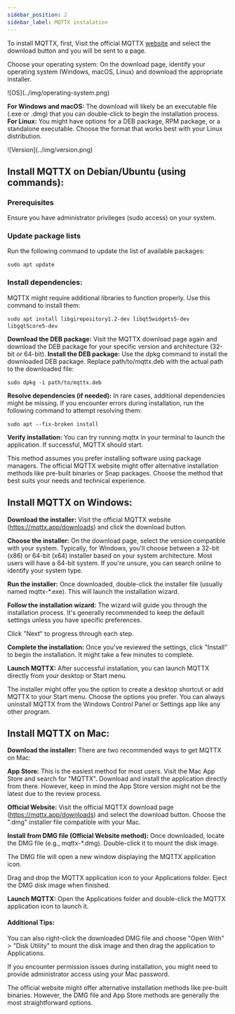 ```yaml
---
sidebar_position: 2
sidebar_label: MQTTX instalation
---
```


To install MQTTX, first, Visit the official MQTTX [website](https://mqttx.app/) and select the download button and you will be sent to a page.

Choose your operating system: On the download page, identify your operating system
(Windows, macOS, Linux) and download the appropriate installer.

<div class="tutorial-image-container">
![OS](../img/operating-system.png)
</div>

**For Windows and macOS:** The download will likely be an executable file (.exe or .dmg) that
you can double-click to begin the installation process.
**For Linux:** You might have options for a DEB package, RPM package, or a standalone
executable. Choose the format that works best with your Linux distribution.
<div class="tutorial-image-container">
![Version](../img/version.png)
</div>

## Install MQTTX on Debian/Ubuntu (using commands):

### Prerequisites

Ensure you have administrator privileges (sudo access) on your system.

### Update package lists

Run the following command to update the list of available packages:

```
sudo apt update
```

### Install dependencies:
MQTTX might require additional libraries to function properly. Use this
command to install them:

```
sudo apt install libgirepository1.2-dev libqt5widgets5-dev libgqt5core5-dev
```

**Download the DEB package:** Visit the MQTTX download page again and download the DEB package for your specific version and architecture (32-bit or 64-bit).
**Install the DEB package:** Use the dpkg command to install the downloaded DEB package.
Replace path/to/mqttx.deb with the actual path to the downloaded file:
```
sudo dpkg -i path/to/mqttx.deb
```
**Resolve dependencies (if needed):** In rare cases, additional dependencies might be missing.
If you encounter errors during installation, run the following command to attempt resolving
them:
```
sudo apt --fix-broken install
```
**Verify installation:** You can try running mqttx in your terminal to launch the application. If successful, MQTTX should start.

This method assumes you prefer installing software using package managers. The
official MQTTX website might offer alternative installation methods like pre-built binaries or
Snap packages. Choose the method that best suits your needs and technical experience.

## Install MQTTX on Windows:
**Download the installer:** Visit the official MQTTX website (https://mqttx.app/downloads) and
click the download button.

**Choose the installer:** On the download page, select the version compatible with your system.
Typically, for Windows, you'll choose between a 32-bit (x86) or 64-bit (x64) installer based on your system architecture. Most users will have a 64-bit system. If you're unsure, you can search online to identify your system type.

**Run the installer:** Once downloaded, double-click the installer file (usually named mqttx-*.exe). This will launch the installation wizard.

**Follow the installation wizard:** The wizard will guide you through the installation process. It's generally recommended to keep the default settings unless you have specific preferences.

Click "Next" to progress through each step.

**Complete the installation:** Once you've reviewed the settings, click "Install" to begin the installation. It might take a few minutes to complete.

**Launch MQTTX:** After successful installation, you can launch MQTTX directly from your
desktop or Start menu.

The installer might offer you the option to create a desktop shortcut or add MQTTX to your
Start menu. Choose the options you prefer.
You can always uninstall MQTTX from the Windows Control Panel or Settings app like any
other program.

## Install MQTTX on Mac:
**Download the installer:** There are two recommended ways to get MQTTX on Mac:

**App Store:** This is the easiest method for most users. Visit the Mac App Store and search for "MQTTX". Download and install the application directly from there. However, keep in mind
the App Store version might not be the latest due to the review process.

**Official Website:** Visit the official MQTTX download page (https://mqttx.app/downloads) and
select the download button. Choose the ".dmg" installer file compatible with your Mac.

**Install from DMG file (Official Website method):**
Once downloaded, locate the DMG file (e.g., mqttx-*.dmg). Double-click it to mount the disk
image.

The DMG file will open a new window displaying the MQTTX application icon.

Drag and drop the MQTTX application icon to your Applications folder.
Eject the DMG disk image when finished.

**Launch MQTTX:** Open the Applications folder and double-click the MQTTX application icon
to launch it.

#### Additional Tips:
You can also right-click the downloaded DMG file and choose "Open With" > "Disk Utility" to
mount the disk image and then drag the application to Applications.

If you encounter permission issues during installation, you might need to provide
administrator access using your Mac password.

The official website might offer alternative installation methods like pre-built binaries.
However, the DMG file and App Store methods are generally the most straightforward
options.